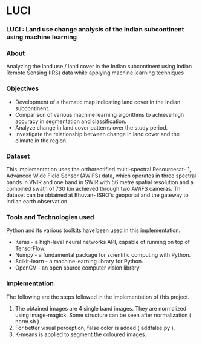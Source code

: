 # LUCI

### LUCI : Land use change analysis of the Indian subcontinent using machine learning 

### About
Analyzing the land use / land cover in the Indian subcontinent using Indian Remote Sensing (IRS) data while applying machine learning techniques

### Objectives
* Development of a thematic map indicating land cover in the Indian subcontinent.
* Comparison of various machine learning algorithms to achieve high accuracy in segmentation and classification.
* Analyze change in land cover patterns over the study period.
* Investigate the relationship between change in land cover and the climate in the region.


### Dataset
This implementation uses the orthorectified multi-spectral Resourcesat- 1, Advanced Wide Field Sensor (AWiFS) data, which  operates in three spectral bands in VNIR and one band in SWIR with 56 metre spatial resolution and a combined swath of 730 km achieved through two AWiFS cameras. Th dataset can be obtained at Bhuvan- ISRO's geoportal and the gateway to Indian earth observation.

### Tools and Technologies used
Python and its various toolkits have been used in this implementation.
* Keras - a high-level neural networks API, capable of running on top of TensorFlow.
* Numpy - a fundamental package for scientific computing with Python.
* Scikit-learn - a machine learning library for Python.
* OpenCV - an open source computer vision library

### Implementation
The following are the steps followed in the implementation of this project.
1. The obtained images are 4 single band images. They are normalized using image-magick. Some structure can be seen after normalization ( norm.sh ).
2. For better visual perception, false color is added ( addfalse.py ).
3. K-means is applied to segment the coloured images.  
